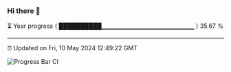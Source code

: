 ### Hi there 👋

⏳ Year progress { ██████████▁▁▁▁▁▁▁▁▁▁▁▁▁▁▁▁▁▁▁▁ } 35.67 %

---

⏰ Updated on Fri, 10 May 2024 12:49:22 GMT

![Progress Bar CI](https://github.com/IshwaranRudhara/GIT-ACTION/workflows/Progress%20Bar%20CI/badge.svg)
